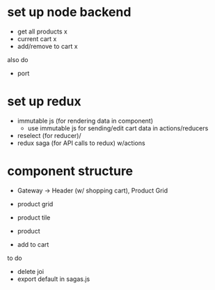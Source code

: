 # set up node backend
* get all products x
* current cart x 
* add/remove to cart x 

also do
* port

# set up redux
* immutable js (for rendering data in component)
    * use immutable js for sending/edit cart data in actions/reducers
* reselect (for reducer)/
* redux saga (for API calls to redux) w/actions

# component structure
* Gateway -> Header (w/ shopping cart), Product Grid 
* product grid
* product tile
* product


* add to cart



to do
* delete joi
* export default in sagas.js